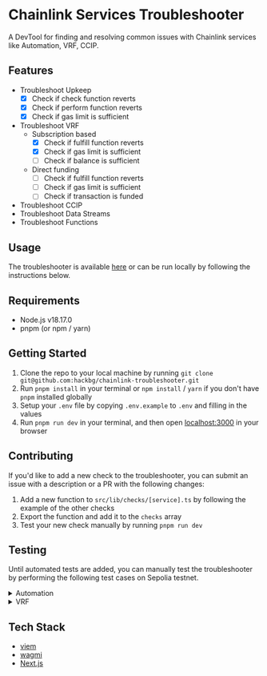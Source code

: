 # Chainlink Services Troubleshooter

A DevTool for finding and resolving common issues with Chainlink services like Automation, VRF, CCIP.

## Features

- Troubleshoot Upkeep
  - [x] Check if check function reverts
  - [x] Check if perform function reverts
  - [x] Check if gas limit is sufficient
- Troubleshoot VRF
  - Subscription based
    - [x] Check if fulfill function reverts
    - [x] Check if gas limit is sufficient
    - [ ] Check if balance is sufficient
  - Direct funding
    - [ ] Check if fulfill function reverts
    - [ ] Check if gas limit is sufficient
    - [ ] Check if transaction is funded
- Troubleshoot CCIP
- Troubleshoot Data Streams
- Troubleshoot Functions

## Usage

The troubleshooter is available [here](https://chainlink-troubleshooter.vercel.app) or can be run locally by following the instructions below.

## Requirements

- Node.js v18.17.0
- pnpm (or npm / yarn)

## Getting Started

1. Clone the repo to your local machine by running `git clone git@github.com:hackbg/chainlink-troubleshooter.git`
2. Run `pnpm install` in your terminal or `npm install` / `yarn` if you don't have `pnpm` installed globally
3. Setup your `.env` file by copying `.env.example` to `.env` and filling in the values
4. Run `pnpm run dev` in your terminal, and then open [localhost:3000](http://localhost:3000) in your browser

## Contributing

If you'd like to add a new check to the troubleshooter, you can submit an issue with a description or a PR with the following changes:

1. Add a new function to `src/lib/checks/[service].ts` by following the example of the other checks
2. Export the function and add it to the `checks` array
3. Test your new check manually by running `pnpm run dev`

## Testing

Until automated tests are added, you can manually test the troubleshooter by performing the following test cases on Sepolia testnet.

<details>
  <summary>Automation</summary>

- All checks passing: `74895721406186895113818631164529303066999571709016139650513084521543416732417`
- Check function reverting:
  `35848537152715803869252321519866842446385537711545467731000141614540581954617`
- Perform function reverting:
  `18323631240448564451197605370481726567400230480287900632671193320924480480751`
- Unsufficient gas limit: `38143267683781744531098180450779920218425556575283977500348911855574876509234`
</details>

<details>
  <summary>VRF</summary>

- All checks passing: `0x8888bbe4156c339af26902ef198e7c70863a59f9e0fca3cc7dc91c712270b108`
- Reverting fulfill function: `0xb54351456875787f8d54b00c9100db54370fbdc52f9f81a4283b172a57fd2f39`
- Low gas limit: `0x047174b294c9f6ae5d0786cdf9d0ba429b329de94a700dde216f4fc33577ee2c`
</details>

## Tech Stack

- [viem](https://viem.sh/)
- [wagmi](https://wagmi.sh/)
- [Next.js](https://nextjs.org/)
